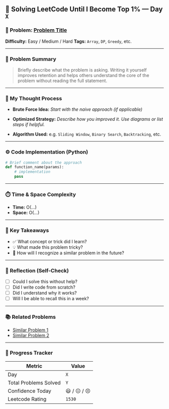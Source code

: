 ## 🧠 Solving LeetCode Until I Become Top 1% — Day `X`

### 🔹 Problem: [Problem Title](https://leetcode.com/problems/problem-slug/)

**Difficulty:** Easy / Medium / Hard
**Tags:** `Array`, `DP`, `Greedy`, etc.

---

### 📝 Problem Summary

> Briefly describe what the problem is asking. Writing it yourself improves retention and helps others understand the core of the problem without reading the full statement.

---

### 🧠 My Thought Process

- **Brute Force Idea:**
  _Start with the naive approach (if applicable)_

- **Optimized Strategy:**
  _Describe how you improved it. Use diagrams or list steps if helpful._

- **Algorithm Used:**
  e.g. `Sliding Window`, `Binary Search`, `Backtracking`, etc.

---

### ⚙️ Code Implementation (Python)

```python
# Brief comment about the approach
def function_name(params):
    # implementation
    pass
```

---

### ⏱️ Time & Space Complexity

- **Time:** O(...)
- **Space:** O(...)

---

### 🧩 Key Takeaways

- ✅ What concept or trick did I learn?
- 💡 What made this problem tricky?
- 💭 How will I recognize a similar problem in the future?

---

### 🔁 Reflection (Self-Check)

- [ ] Could I solve this without help?
- [ ] Did I write code from scratch?
- [ ] Did I understand why it works?
- [ ] Will I be able to recall this in a week?

---

### 📚 Related Problems

- [Similar Problem 1](#)
- [Similar Problem 2](#)

---

### 🚀 Progress Tracker

| Metric                | Value        |
| --------------------- | ------------ |
| Day                   | `X`          |
| Total Problems Solved | `Y`          |
| Confidence Today      | 😃 / 😐 / 😣 |
| Leetcode Rating       | `1530`       |

